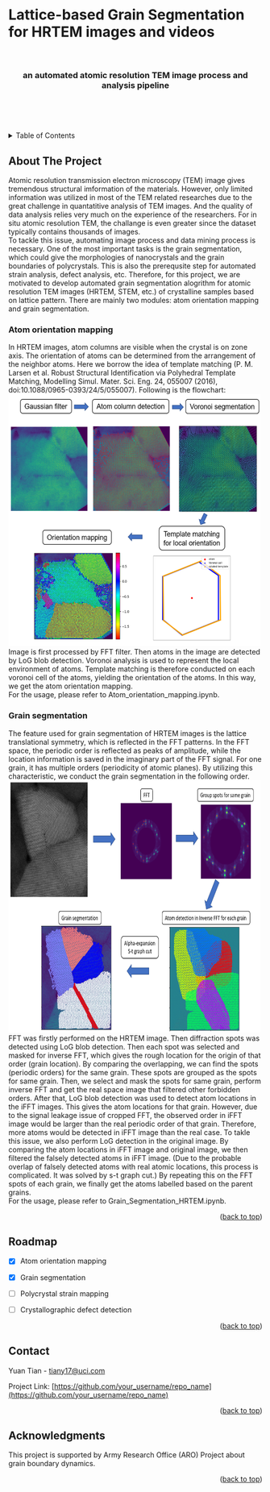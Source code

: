 # Lattice-based Grain Segmentation for HRTEM images and videos

<a name="readme-top"></a>

<br />
<div align="center">
  <h3 align="center">an automated atomic resolution TEM image process and analysis pipeline</h3>
  <p align="center">
    <br />
    <br />
    <br />
  </p>
</div>



<!-- TABLE OF CONTENTS -->
<details>
  <summary>Table of Contents</summary>
  <ol>
    <li>
      <a href="#about-the-project">About The Project</a>
    </li>
    <li><a href="#roadmap">Roadmap</a></li>
    <li><a href="#contact">Contact</a></li>
    <li><a href="#acknowledgments">Acknowledgments</a></li>
  </ol>
</details>



<!-- ABOUT THE PROJECT -->
## About The Project

Atomic resolution transmission electron microscopy (TEM) image gives tremendous structural imformation of the materials. However, only limited information was utilized in most of the TEM related researches due to the great challenge in quantatitive analysis of TEM images. And the quality of data analysis relies very much on the experience of the researchers. For in situ atomic resolution TEM, the challange is even greater since the dataset typically contains thousands of images.  
To tackle this issue, automating image process and data mining process is necessary. One of the most important tasks is the grain segmentation, which could give the morphologies of nanocrystals and the grain boundaries of polycrystals. This is also the prerequsite step for automated strain analysis, defect analysis, etc. 
Therefore, for this project, we are motivated to develop automated grain segmentation alogrithm for atomic resolution TEM images (HRTEM, STEM, etc.) of crystalline samples based on lattice pattern. 
There are mainly two modules: atom orientation mapping and grain segmentation. 

### Atom orientation mapping

In HRTEM images, atom columns are visible when the crystal is on zone axis. The orientation of atoms can be determined from the arrangement of the neighbor atoms. Here we borrow the idea of template matching (P. M. Larsen et al. Robust Structural Identification via Polyhedral Template Matching, Modelling Simul. Mater. Sci. Eng. 24, 055007 (2016), doi:10.1088/0965-0393/24/5/055007). Following is the flowchart:  
<img src="image/OrientationMapping.png" alt="Logo" width="500" height="500">  
Image is first processed by FFT filter. Then atoms in the image are detected by LoG blob detection. Voronoi analysis is used to represent the local environment of atoms. Template matching is therefore conducted on each voronoi cell of the atoms, yielding the orientation of the atoms. In this way, we get the atom orientation mapping.  
For the usage, please refer to Atom_orientation_mapping.ipynb.

### Grain segmentation

The feature used for grain segmentation of HRTEM images is the lattice translational symmetry, which is reflected in the FFT patterns. In the FFT space, the periodic order is reflected as peaks of amplitude, while the location information is saved in the imaginary part of the FFT signal. For one grain, it has multiple orders (periodicity of atomic planes). By utilizing this characteristic, we conduct the grain segmentation in the following order.   
<img src="image/GrainSeg.png" alt="Logo" width="500" height="500">  
FFT was firstly performed on the HRTEM image. Then diffraction spots was detected using LoG blob detection. Then each spot was selected and masked for inverse FFT, which gives the rough location for the origin of that order (grain location). By comparing the overlapping, we can find the spots (periodic orders) for the same grain. These spots are grouped as the spots for same grain. Then, we select and mask the spots for same grain, perform inverse FFT and get the real space image that filtered other forbidden orders. After that, LoG blob detection was used to detect atom locations in the iFFT images. This gives the atom locations for that grain. However, due to the signal leakage issue of cropped FFT, the observed order in iFFT image would be larger than the real periodic order of that grain. Therefore, more atoms would be detected in iFFT image than the real case. To takle this issue, we also perform LoG detection in the original image. By comparing the atom locations in iFFT image and original image, we then filtered the falsely detected atoms in iFFT image. (Due to the probable overlap of falsely detected atoms with real atomic locations, this process is complicated. It was solved by s-t graph cut.) By repeating this on the FFT spots of each grain, we finally get the atoms labelled based on the parent grains.   
For the usage, please refer to Grain_Segmentation_HRTEM.ipynb.
<p align="right">(<a href="#readme-top">back to top</a>)</p>


<!-- ROADMAP -->
## Roadmap

- [x] Atom orientation mapping
- [x] Grain segmentation
- [ ] Polycrystal strain mapping
- [ ] Crystallographic defect detection


<p align="right">(<a href="#readme-top">back to top</a>)</p>



<!-- CONTACT -->
## Contact

Yuan Tian - tiany17@uci.com

Project Link: [https://github.com/your_username/repo_name](https://github.com/your_username/repo_name)

<p align="right">(<a href="#readme-top">back to top</a>)</p>



<!-- ACKNOWLEDGMENTS -->
## Acknowledgments

This project is supported by Army Research Office (ARO) Project about grain boundary dynamics. 

<p align="right">(<a href="#readme-top">back to top</a>)</p>




